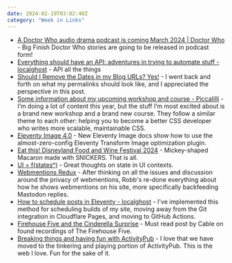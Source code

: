```yaml
---
date: 2024-02-19T03:02:40Z
category: "Week in Links"
---
```


* [A Doctor Who audio drama podcast is coming March 2024 | Doctor Who](https://www.doctorwho.tv/news-and-features/a-doctor-who-audio-drama-podcast-is-coming-march-2024) - Big Finish Doctor Who stories are going to be released in podcast form!
* [Everything should have an API: adventures in trying to automate stuff - localghost](https://localghost.dev/blog/everything-should-have-an-api-adventures-in-trying-to-automate-stuff/) - API all the things
* [Should I Remove the Dates in my Blog URLs? Yes!](https://www.searchenginenews.com/sample/content/should-i-remove-the-dates-in-my-blog-urls-yes) - I went back and forth on what my permalinks should look like, and I appreciated the perspective in this post.
* [Some information about my upcoming workshop and course - Piccalilli](https://piccalil.li/blog/some-info-about-my-upcoming-workshop-and-course/#heading-a-conference-talk-too) - I’m doing a lot of content this year, but the stuff I’m most excited about is a brand new workshop and a brand new course. They follow a similar theme to each other: helping you to become a better CSS developer who writes more scalable, maintainable CSS.
* [Eleventy Image 4.0](https://www.11ty.dev/docs/plugins/image/#eleventy-transform) - New Eleventy Image docs show how to use the almost-zero-config Eleventy Transform Image optimization plugin. 
* [Eat this! Disneyland Food and Wine Festival 2024](https://www.micechat.com/379955-new-disney-california-adventure-food-wine-festival-2024-food-guide/) - Mickey-shaped Macaron made with SNICKERS. That is all.
* [UI = f(statesⁿ)](https://daverupert.com/2024/02/ui-states/) - Great thoughts on state in UI contexts.
* [Webmentions Redux](https://rknight.me/blog/webmentions-redux/) - After thinking on all the issues and discussion around the privacy of webmentions, Robb's re-done everything about how he shows webmentions on his site, more specifically backfeeding Mastodon replies.
* [How to schedule posts in Eleventy - localghost](https://localghost.dev/blog/how-to-schedule-posts-in-eleventy/) - I've implemented this method for scheduling builds of my site, moving away from the Git integration in Cloudflare Pages, and moving to GitHub Actions.
* [Firehouse Five and the Cinderella Surprise](https://cabel.com/2024/02/13/firehouse-five-and-the-cinderella-surprise/) - Must read post by Cable on found recordings of The Firehouse Five.
* [Breaking things and having fun with ActivityPub](https://box464.com/posts/activitypub-lab-exercise/) - I love that we have moved to the tinkering and playing portion of ActivityPub. This is the web I love. Fun for the sake of it. 